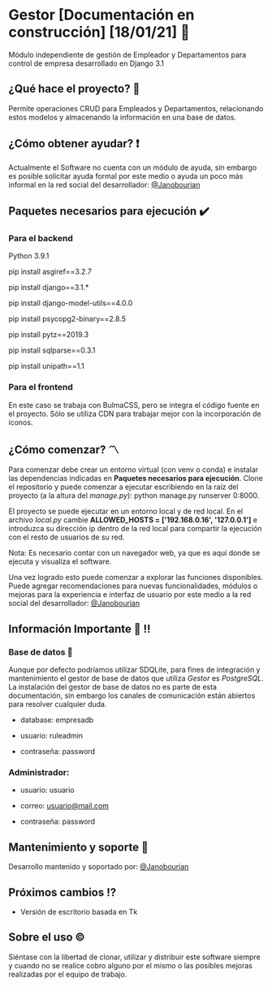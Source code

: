 # Gestor [Documentación en construcción] [18/01/21] :rocket:

Módulo independiente de gestión de Empleador y Departamentos para control de empresa desarrollado en Django 3.1

## ¿Qué hace el proyecto? :satellite:

Permite operaciones CRUD para Empleados y Departamentos, relacionando estos modelos y almacenando la información en una base de datos.

## ¿Cómo obtener ayudar? :heavy_exclamation_mark:

Actualmente el Software no cuenta con un módulo de ayuda, sin embargo es posible solicitar ayuda formal por este medio o ayuda un poco más informal en la red social del desarrollador: [@Janobourian][twitter]

## Paquetes necesarios para ejecución :heavy_check_mark:

### Para el backend

Python 3.9.1

pip install asgiref==3.2.7

pip install django==3.1.\*

pip install django-model-utils==4.0.0

pip install psycopg2-binary==2.8.5

pip install pytz==2019.3

pip install sqlparse==0.3.1

pip install unipath==1.1

### Para el frontend

En este caso se trabaja con BulmaCSS, pero se integra el código fuente en el proyecto. Sólo se utiliza CDN para trabajar mejor con la incorporación de íconos.

## ¿Cómo comenzar? :part_alternation_mark:

Para comenzar debe crear un entorno virtual (con venv o conda) e instalar las dependencias indicadas en **Paquetes necesarios para ejecución**. Clone el repositorio y puede comenzar a ejecutar escribiendo en la raíz del proyecto (a la altura del _manage.py_): python manage.py runserver 0:8000.

El proyecto se puede ejecutar en un entorno local y de red local. En el archivo _local.py_ cambie **ALLOWED_HOSTS = ['192.168.0.16', '127.0.0.1']** e introduzca su dirección ip dentro de la red local para compartir la ejecución con el resto de usuarios de su red.

Nota: Es necesario contar con un navegador web, ya que es aquí donde se ejecuta y visualiza el software.

Una vez logrado esto puede comenzar a explorar las funciones disponibles. Puede agregar recomendaciones para nuevas funcionalidades, módulos o mejoras para la experiencia e interfaz de usuario por este medio a la red social del desarrollador: [@Janobourian][twitter]

## Información Importante :loudspeaker: :bangbang:

### Base de datos :elephant:

Aunque por defecto podríamos utilizar SDQLite, para fines de integración y mantenimiento el gestor de base de datos que utiliza _Gestor_ es _PostgreSQL_. La instalación del gestor de base de datos no es parte de esta documentación, sin embargo los canales de comunicación están abiertos para resolver cualquier duda.

- database: empresadb

- usuario: ruleadmin

- contraseña: password

### Administrador:

- usuario: usuario

- correo: usuario@mail.com

- contraseña: password

## Mantenimiento y soporte :link:

Desarrollo mantenido y soportado por: [@Janobourian][twitter]

## Próximos cambios :interrobang:

- Versión de escritorio basada en Tk

## Sobre el uso :copyright:

Siéntase con la libertad de clonar, utilizar y distribuir este software siempre y cuando no se realice cobro alguno por el mismo o las posibles mejoras realizadas por el equipo de trabajo.

[twitter]: https://twitter.com/JanoBourian
